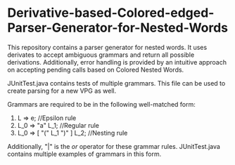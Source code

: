 # Derivative-based-Colored-edged-Parser-Generator-for-Nested-Words

This repository contains a parser generator for nested words. It uses derivates to accept ambiguous grammars and return all possible derivations. 
Additionally, error handling is provided by an intuitive approach on accepting pending calls based on Colored Nested Words.

JUnitTest.java contains tests of multiple grammars. This file can be used to create parsing for a new VPG as well.

Grammars are required to be in the following well-matched form:
1)  L => e;                       //Epsilon rule
2)  L_0 => "a" L_1;               //Regular rule
3)  L_0 => [ "(" L_1 ")" ] L_2;   //Nesting rule

Additionally, "|" is the _or_ operator for these grammar rules.
JUnitTest.java contains multiple examples of grammars in this form.
